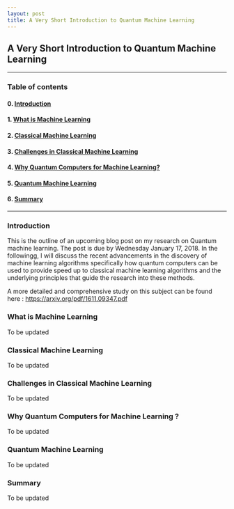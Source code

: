 ```yaml
---
layout: post
title: A Very Short Introduction to Quantum Machine Learning
---
```


## A Very Short Introduction to Quantum Machine Learning

----
### Table of contents

#### 0. [Introduction](#introduction)

#### 1. [What is Machine Learning](#what_is_machine_learning)

#### 2. [Classical Machine Learning](#classical_machine_learning)

#### 3. [Challenges in Classical Machine Learning](#challenges_in_classical_machine_learning)

#### 4. [Why Quantum Computers for Machine Learning?](#why_quantum_computers)

#### 5. [Quantum Machine Learning](#quantum_machine_learning)

#### 6. [Summary](#summary)
----

### Introduction<a id='introduction'></a>

This is the outline of an upcoming blog post on my research on Quantum machine learning. The post is due by Wednesday 
January 17, 2018.  In the followingg, I will discuss the recent advancements in the discovery of machine learning algorithms
specifically how quantum computers can be used to provide speed up to classical machine learning algorithms and the underlying
principles that guide the research into these methods.

A more detailed and comprehensive study on this subject can be found here : https://arxiv.org/pdf/1611.09347.pdf

### What is Machine Learning<a id='what_is_machine_learning'></a>

To be updated

### Classical Machine Learning<a id='classical_machine_learning'></a>

To be updated

### Challenges in Classical Machine Learning<a id='challenges_in_classical_machine_learning'></a>

To be updated

### Why Quantum Computers for Machine Learning ?<a id='why_quantum_computers'></a>

To be updated

### Quantum Machine Learning<a id='quantum_machine_learning'></a>

To be updated

### Summary<a id='summary'></a>

To be updated
